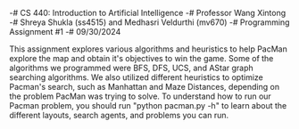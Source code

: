 -# CS 440: Introduction to Artificial Intelligence
-# Professor Wang Xintong
-# Shreya Shukla (ss4515) and Medhasri Veldurthi (mv670)
-# Programming Assignment #1
-# 09/30/2024

This assignment explores various algorithms and heuristics to help PacMan explore the map and obtain it's objectives to win the game. Some of the algorithms we programmed were BFS, DFS, UCS, and AStar graph searching algorithms. We also utilized different heuristics to optimize Pacman's search, such as Manhattan and Maze Distances, depending on the problem PacMan was trying to solve. To understand how to run our Pacman problem, you should run "python pacman.py -h" to learn about the different layouts, search agents, and problems you can run.